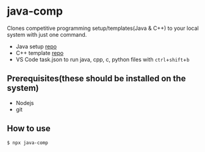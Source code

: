# java-comp

Clones competitive programming setup/templates(Java & C++) to your local system with just one command.

- Java setup [repo](https://github.com/Aksh-Bansal-dev/javaCompetitiveProgramming)
- C++ template [repo](https://github.com/masterchief164/templates.git)
- VS Code task.json to run java, cpp, c, python files with `ctrl`+`shift`+`b`

## Prerequisites(these should be installed on the system)

- Nodejs
- git

## How to use

```
$ npx java-comp
```
